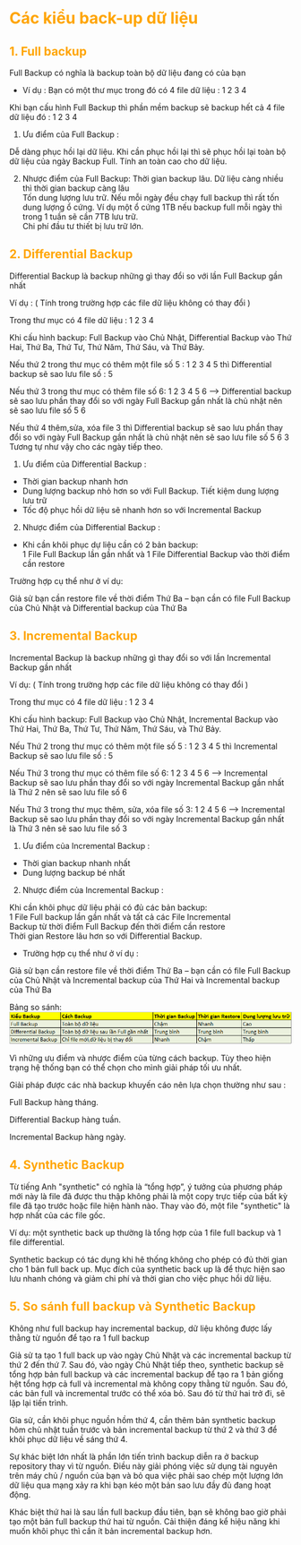 <h1 style="color:orange">Các kiểu back-up dữ liệu</h1>
<h2 style="color:orange">1. Full backup</h2>
Full Backup có nghĩa là backup toàn bộ dữ liệu đang có của bạn

- Ví dụ :
Bạn có một thư mục trong đó có 4 file dữ liệu : 1 2 3 4

Khi bạn cấu hình Full Backup thì phần mềm backup sẽ backup hết cả 4 file dữ liệu đó : 1 2 3 4

1. Ưu điểm của Full Backup :

Dễ dàng phục hồi lại dữ liệu. Khi cần phục hồi lại thì sẽ phục hồi lại toàn bộ dữ liệu của ngày Backup Full.
Tính an toàn cao cho dữ liệu.

2. Nhược điểm của Full Backup:
Thời gian backup lâu. Dữ liệu càng nhiều thì thời gian backup càng lâu<br>
Tốn dung lượng lưu trữ. Nếu mỗi ngày đều chạy full backup thì rất tốn dung lượng ổ cứng. Ví dụ một ổ cứng 1TB nếu backup full mỗi ngày thì trong 1 tuần sẽ cần 7TB lưu trữ.<br>
Chi phí đầu tư thiết bị lưu trữ lớn.<br>
<h2 style="color:orange">2. Differential Backup</h2>
Differential Backup là backup những gì thay đổi so với lần Full Backup gần nhất

Ví dụ : ( Tính trong trường hợp các file dữ liệu không có thay đổi )

Trong thư mục có 4 file dữ liệu : 1 2 3 4

Khi cấu hình backup: Full Backup vào Chủ Nhật, Differential Backup vào Thứ Hai, Thứ Ba, Thứ Tư, Thứ Năm, Thứ Sáu, và Thứ Bảy.

Nếu thứ 2 trong thư mục có thêm một file số 5 : 1 2 3 4 5 thì Differential backup sẽ sao lưu file số : 5

Nếu thứ 3 trong thư mục có thêm file số 6: 1 2 3 4 5 6 –> Differential backup sẽ sao lưu phần thay đổi so với ngày Full Backup gần nhất là chủ nhật nên sẽ sao lưu file số 5 6

Nếu thứ 4 thêm,sửa, xóa file 3 thì Differential backup sẽ sao lưu phần thay đổi so với ngày Full Backup gần nhất là chủ nhật nên sẽ sao lưu file số 5 6 3
Tương tự như vậy cho các ngày tiếp theo.

1. Ưu điểm của Differential Backup :

- Thời gian backup nhanh hơn<br>
- Dung lượng backup nhỏ hơn so với Full Backup. Tiết kiệm dung lượng lưu trữ<br>
- Tốc độ phục hồi dữ liệu sẽ nhanh hơn so với Incremental Backup<br>
2. Nhược điểm của Differential Backup :

- Khi cần khôi phục dự liệu cần có 2 bản backup:<br>
1 File Full Backup lần gần nhất và 1 File Differential Backup vào thời điểm cần restore

Trường hợp cụ thể như ở ví dụ:

Giả sử bạn cần restore file về thời điểm Thứ Ba – bạn cần có file Full Backup của Chủ Nhật và Differential backup của Thứ Ba
<h2 style="color:orange">3. Incremental Backup</h2>
Incremental Backup là backup những gì thay đổi so với lần Incremental Backup gần nhất

Ví dụ: ( Tính trong trường hợp các file dữ liệu không có thay đổi )

Trong thư mục có 4 file dữ liệu : 1 2 3 4

Khi cấu hình backup: Full Backup vào Chủ Nhật, Incremental Backup vào Thứ Hai, Thứ Ba, Thứ Tư, Thứ Năm, Thứ Sáu, và Thứ Bảy.

Nếu Thứ 2 trong thư mục có thêm một file số 5 : 1 2 3 4 5 thì Incremental Backup sẽ sao lưu file số : 5

Nếu Thứ 3 trong thư mục có thêm file số 6: 1 2 3 4 5 6 –> Incremental Backup sẽ sao lưu phần thay đổi so với ngày Incremental Backup gần nhất là Thứ 2 nên sẽ sao lưu file số 6

Nếu Thứ 3 trong thư mục thêm, sửa, xóa file số 3: 1 2 4 5 6 –> Incremental Backup sẽ sao lưu phần thay đổi so với ngày Incremental Backup gần nhất là Thứ 3 nên sẽ sao lưu file số 3

1. Ưu điểm của Incremental Backup :

- Thời gian backup nhanh nhất
- Dung lượng backup bé nhất
2. Nhược điểm của Incremental Backup :

Khi cần khôi phục dữ liệu phải có đủ các bản backup:<br>
1 File Full backup lần gần nhất và tất cả các File Incremental<br> Backup từ thời điểm Full Backup đến thời điểm cần restore<br>
Thời gian Restore lâu hơn so với Differential Backup.

- Trường hợp cụ thể như ở ví dụ :

Giả sử bạn cần restore file về thời điểm Thứ Ba – bạn cần có file Full Backup của Chủ Nhật và Incremental backup của Thứ Hai và Incremental backup của Thứ Ba

Bảng so sánh:
![backup](../img/backup.png)

Vì những ưu điểm và nhược điểm của từng cách backup. Tùy theo hiện trạng hệ thống bạn có thể chọn cho mình giải pháp tối ưu nhất.

Giải pháp được các nhà backup khuyến cáo nên lựa chọn thường như sau :

Full Backup hàng tháng.

Differential Backup hàng tuần.

Incremental Backup hàng ngày.
<h2 style="color:orange">4. Synthetic Backup</h2>
Từ tiếng Anh "synthetic" có nghĩa là “tổng hợp”, ý tưởng của phương pháp mới này là file đã được thu thập không phải là một copy trực tiếp của bất kỳ file đã tạo trước hoặc file hiện hành nào. Thay vào đó, một file "synthetic" là hợp nhất của các file gốc. 

Ví dụ: một synthetic back up thường là tổng hợp của 1 file full backup và 1 file differential.<br>

Synthetic backup có tác dụng khi hê thống không cho phép có đủ thời gian cho 1 bản full back up. Mục đích của synthetic back up là để thực hiện sao lưu nhanh chóng và giảm chi phí và thời gian cho việc phục hồi dữ liệu.
<h2 style="color:orange">5. So sánh full backup và Synthetic Backup</h2>
Không như full backup hay incremental backup, dữ liệu không được lấy thằng từ nguồn để tạo ra 1 full backup

Giả sử ta tạo 1 full back up vào ngày Chủ Nhật và các incremental backup từ thứ 2 đến thứ 7. Sau đó, vào ngày Chủ Nhật tiếp theo, synthetic backup sẽ tổng hợp bản full backup và các incremental backup để tạo ra 1 bản giống hệt tổng hợp cả full và incremental mà không copy thằng từ nguồn. Sau đó, các bản full và incremental trước có thể xóa bỏ. Sau đó từ thứ hai trở đi, sẽ lặp lại tiến trình.

Gỉa sử, cần khôi phục nguồn hồm thứ 4, cần thêm bản synthetic backup hôm chủ nhật tuần trước và bản incremental backup từ thứ 2 và thứ 3 để khôi phục dữ liệu về sáng thứ 4.

Sự khác biệt lớn nhất là phần lớn tiến trình backup diễn ra ở backup repository thay vì từ nguồn. Điều này giải phóng việc sử dụng tài nguyên trên máy chủ / nguồn của bạn và bỏ qua việc phải sao chép một lượng lớn dữ liệu qua mạng xảy ra khi bạn kéo một bản sao lưu đầy đủ đang hoạt động.

Khác biệt thứ hai là sau lần full backup đầu tiên, bạn sẽ không bao giờ phải tạo một bản full backup thứ hai từ nguồn. Cải thiện đáng kể hiệu năng khi muốn khôi phục thì cần ít bản incremental backup hơn.